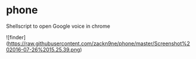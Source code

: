 # phone

Shellscript to open Google voice in chrome

![finder]
(https://raw.githubusercontent.com/zackn9ne/phone/master/Screenshot%202016-07-26%2015.25.39.png)
